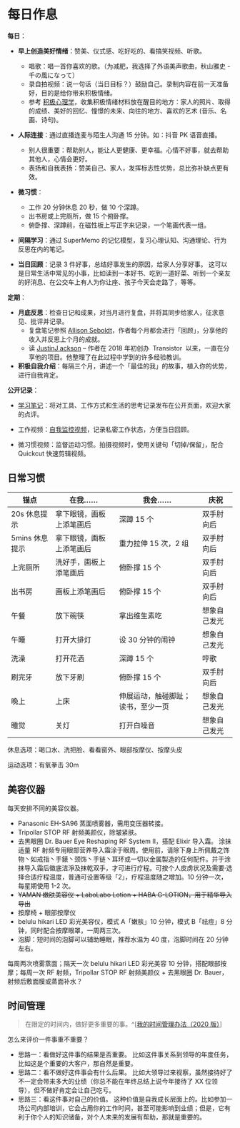 # 每日作息

**每日**：

- **早上创造美好情绪**：赞美、仪式感、吃好吃的、看搞笑视频、听歌。

  - 唱歌：唱一首你喜欢的歌。（为减肥，我选择了外语美声歌曲，秋山雅史 - 千の風になって）
  - 录自拍视频：说一句话（当日目标？）鼓励自己。录制内容在前一天准备好，目的是给你带来积极情绪。
  - 参考 [积极心理学](https://www.xuetangx.com/course/THU07111001088/)，收集积极情绪材料放在醒目的地方：家人的照片、取得的成绩、美好的回忆、憧憬的未来、向往的地方、喜欢的艺术 (音乐、名画、诗句)。

- **人际连接**：通过直播连麦与陌生人沟通 15 分钟。如：抖音 PK 语音直播。

  - 别人很重要：帮助别人，能让人更健康、更幸福。心情不好事，就去帮助其他人，心情会更好。
  - 表扬和自我表扬：赞美自己、家人，发挥标志性优势，总比弥补缺点更有效。

- **微习惯**：

  - 工作 20 分钟休息 20 秒，做 10 个深蹲。
  - 出书房或上完厕所，做 15 个俯卧撑。
  - 俯卧撑、深蹲前，在磁性板上写正字来记录，一个笔画代表一组。

- **间隔学习**：通过 SuperMemo 的记忆模型，复习心理认知、沟通理论、行为反思在内的笔记。

- **当日回顾**：记录 3 件好事，总结好事发生的原因，给家人分享好事。
  这可以是日常生活中常见的小事，比如读到一本好书、吃到一道好菜、听到一个亲友的好消息、在公交车上有人为你让座、孩子今天会走路了，等等。

**定期**：

- **月底反思**：检查日记和成果，对当月进行复盘，并将其同步给家人，征求意见、批评并记录。
  - 复盘笔记参照 [Allison Seboldt](https://allisonseboldt.com/)，作者每个月都会进行「回顾」，分享他的收入并反思上个月的成就。
  - 读 [JustinJ ackson](https://justinjackson.ca/bootstrap) – 作者在 2018 年初创办  Transistor  以来，一直在分享他的项目。他整理了在此过程中学到的许多经验教训。
- **积极自我介绍**：每隔三个月，讲述一个「最佳的我」的故事，植入你的优势，进行自我肯定。

**公开记录**：

- [学习笔记](https://newzone.top/notes/#/)：将对工具、工作方式和生活的思考记录发布在公开页面，欢迎大家的点评。

- 工作视频：[自我监控视频](https://newzone.top/p/2022-05-22-surveillance_video_for_myself)，记录私密工作状态，方便当日回顾。

- 微习惯视频：监督运动习惯。拍摄视频时，使用关键句「切掉/保留」，配合 Quickcut 快速剪辑视频。

## 日常习惯

| 锚点           | 在我……                   | 我会……                             | 庆祝         |
| -------------- | ------------------------ | ---------------------------------- | ------------ |
| 20s 休息提示   | 拿下眼镜，画板上添笔画后 | 深蹲 15 个                         | 双手肘向后   |
| 5mins 休息提示 | 拿下眼镜，画板上添笔画后 | 重力拉伸 15 次，2 组               | 双手肘向后   |
| 上完厕所       | 洗好手，画板上添笔画后   | 俯卧撑 15 个                       | 双手肘向后   |
| 出书房         | 画板上添笔画后           | 俯卧撑 15 个                       | 双手肘向后   |
| 午餐           | 放下碗筷                 | 拿出维生素吃                       | 想象自己发光 |
| 午睡           | 打开大排灯               | 设 30 分钟的闹钟                   | 想象自己发光 |
| 洗澡           | 打开花洒                 | 深蹲 15 个                         | 哼歌         |
| 刷完牙         | 放下牙刷                 | 俯卧撑 15 个                       | 双手肘向后   |
| 晚上           | 上床                     | 伸展运动，触碰脚趾；读书，至少一页 | 想象自己发光 |
| 睡觉           | 关灯                     | 打开白噪音                         | 想象自己发光 |

休息选项：喝口水、洗把脸、看看窗外、眼部按摩仪、按摩头皮

运动选项：有氧拳击 30m

## 美容仪器

每天安排不同的美容仪器。

- Panasonic EH-SA96 蒸面喷雾器，需用变压器转接。
- Tripollar STOP RF 射频美颜仪，除皱紧肤。
- 去黑眼圈 Dr. Bauer Eye Reshaping RF System II，搭配 Elixir 导入霜。
  涂抹适量 RF 射频专用眼部营养导入霜涂于眼周。使用前，请除下身上所佩戴之饰物丶如戒指丶手錶丶颈饰丶手链丶耳环或一切以金属製造的仼何配件。并于涂抹导入霜后徽底洁淨及抹乾双手，才可进行疗程。可按个人皮虏状况及需要·选择合适疗程温度，普通可设置等级「2」，疗程温度随之增加。10 分钟一次，每星期使用 1-2 次。
- ~~YAMAN 嫩肤美容仪 + LaboLabo Lotion + HABA G-LOTION，用于精华导入导出~~
- 按摩椅 + 眼部按摩仪
- belulu hikari LED 彩光美容仪，模式 A「嫩肤」10 分钟，模式 B「祛痘」8 分钟，同时配合按摩眼罩，一周两三次。
- 泡脚：短时间的泡脚可以辅助睡眠，推荐水温为 40 度，泡脚时间在 20 分钟左右。

每周两次喷雾蒸面；隔天一次 belulu hikari LED 彩光美容 10 分钟，搭配眼部按摩；每周一次 RF 射频，Tripollar STOP RF 射频美颜仪 + 去黑眼圈 Dr. Bauer，射频后敷面膜或蒸面补水？

## 时间管理

> 在限定的时间内，做好更多重要的事。^[[我的时间管理办法（2020 版）](https://sspai.com/post/61724)]

怎么来评价一件事重不重要？

- 思路一：看做好这件事的结果是否重要。
  比如这件事关系到领导的年度任务，比如这是个重要的大客户，那自然是重要。
- 思路二：看不做好这件事会有什么后果。
  比如大领导过来视察，虽然接待好了不一定会带来多大的业绩（你总不能在年终总结上说今年接待了 XX 位领导），但不做好肯定会让自己吃亏。
- 思路三：看这件事对自己的价值。
  这种价值是自我成长层面上的。比如参加一场公司内部培训，它会占用你的工作时间，甚至可能影响到业绩；但是，它有利于你个人的知识储备，对个人未来的发展有帮助，那就是重要的。
